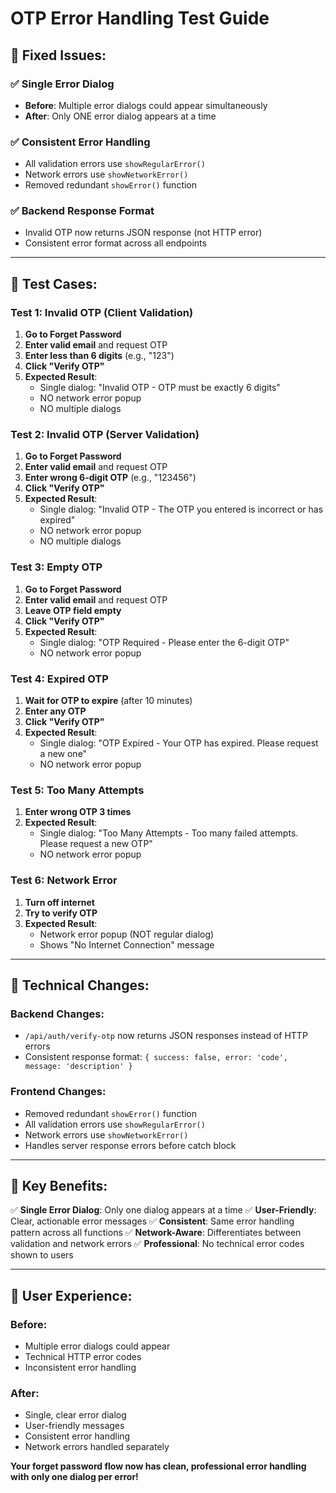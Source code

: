 # OTP Error Handling Test Guide

## 🎯 **Fixed Issues:**

### ✅ **Single Error Dialog**
- **Before**: Multiple error dialogs could appear simultaneously
- **After**: Only ONE error dialog appears at a time

### ✅ **Consistent Error Handling**
- All validation errors use `showRegularError()` 
- Network errors use `showNetworkError()` 
- Removed redundant `showError()` function

### ✅ **Backend Response Format**
- Invalid OTP now returns JSON response (not HTTP error)
- Consistent error format across all endpoints

---

## 🧪 **Test Cases:**

### Test 1: Invalid OTP (Client Validation)
1. **Go to Forget Password**
2. **Enter valid email** and request OTP
3. **Enter less than 6 digits** (e.g., "123")
4. **Click "Verify OTP"**
5. **Expected Result**: 
   - Single dialog: "Invalid OTP - OTP must be exactly 6 digits"
   - NO network error popup
   - NO multiple dialogs

### Test 2: Invalid OTP (Server Validation)
1. **Go to Forget Password**
2. **Enter valid email** and request OTP
3. **Enter wrong 6-digit OTP** (e.g., "123456")
4. **Click "Verify OTP"**
5. **Expected Result**:
   - Single dialog: "Invalid OTP - The OTP you entered is incorrect or has expired"
   - NO network error popup
   - NO multiple dialogs

### Test 3: Empty OTP
1. **Go to Forget Password**
2. **Enter valid email** and request OTP
3. **Leave OTP field empty**
4. **Click "Verify OTP"**
5. **Expected Result**:
   - Single dialog: "OTP Required - Please enter the 6-digit OTP"
   - NO network error popup

### Test 4: Expired OTP
1. **Wait for OTP to expire** (after 10 minutes)
2. **Enter any OTP**
3. **Click "Verify OTP"**
4. **Expected Result**:
   - Single dialog: "OTP Expired - Your OTP has expired. Please request a new one"
   - NO network error popup

### Test 5: Too Many Attempts
1. **Enter wrong OTP 3 times**
2. **Expected Result**:
   - Single dialog: "Too Many Attempts - Too many failed attempts. Please request a new OTP"
   - NO network error popup

### Test 6: Network Error
1. **Turn off internet**
2. **Try to verify OTP**
3. **Expected Result**:
   - Network error popup (NOT regular dialog)
   - Shows "No Internet Connection" message

---

## 🔧 **Technical Changes:**

### Backend Changes:
- `/api/auth/verify-otp` now returns JSON responses instead of HTTP errors
- Consistent response format: `{ success: false, error: 'code', message: 'description' }`

### Frontend Changes:
- Removed redundant `showError()` function
- All validation errors use `showRegularError()`
- Network errors use `showNetworkError()`
- Handles server response errors before catch block

---

## 🎯 **Key Benefits:**

✅ **Single Error Dialog**: Only one dialog appears at a time
✅ **User-Friendly**: Clear, actionable error messages
✅ **Consistent**: Same error handling pattern across all functions
✅ **Network-Aware**: Differentiates between validation and network errors
✅ **Professional**: No technical error codes shown to users

---

## 📱 **User Experience:**

### Before:
- Multiple error dialogs could appear
- Technical HTTP error codes
- Inconsistent error handling

### After:
- Single, clear error dialog
- User-friendly messages
- Consistent error handling
- Network errors handled separately

**Your forget password flow now has clean, professional error handling with only one dialog per error!**
